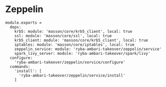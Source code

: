 
# Zeppelin

    module.exports =
      deps:
        krb5: module: 'masson/core/krb5_client', local: true
        ssl: module: 'masson/core/ssl', local: true
        krb5_client: module: 'masson/core/krb5_client', local: true
        iptables: module: 'masson/core/iptables', local: true
        zeppelin_service: module: 'ryba-ambari-takeover/zeppelin/service'
        spark_livy_server: module: 'ryba-ambari-takeover/spark/livy'
      configure:
        'ryba-ambari-takeover/zeppelin/service/configure'
      commands:
        'install': [
          'ryba-ambari-takeover/zeppelin/service/install'
        ]

[Ambari-server]: http://ambari.apache.org
